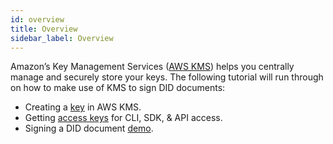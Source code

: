 ```yaml
---
id: overview
title: Overview
sidebar_label: Overview
---
```


Amazon’s Key Management Services ([AWS KMS](https://aws.amazon.com/kms/)) helps you centrally manage and securely store your keys. The following tutorial will run through on how to make use of KMS to sign DID documents:

- Creating a [key](/docs/4.x/topics/advanced/aws-kms/create-key) in AWS KMS.
- Getting [access keys](/docs/4.x/topics/advanced/aws-kms/access-keys) for CLI, SDK, & API access.
- Signing a DID document [demo](/docs/4.x/topics/advanced/aws-kms/did-sign-demo).
